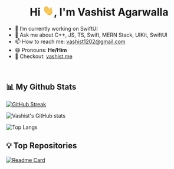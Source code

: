 <h1 align="center">Hi <img src="https://raw.githubusercontent.com/ABSphreak/ABSphreak/master/gifs/Hi.gif" width="30">, I'm Vashist Agarwalla</h1>

- 🔭 I’m currently working on SwiftUI
- 💬 Ask me about C++, JS, TS, Swift, MERN Stack, UIKit, SwiftUI
- 📫 How to reach me: vashist1202@gmail.com
- 😄 Pronouns: **He/Him**
- 🔗 Checkout: [vashist.me](https://vashist.me)

<br>

## 📊 My Github Stats

[![GitHub Streak](https://streak-stats.demolab.com?user=Vashist-Agarwalla&theme=ocean-gradient&background=202124&currStreakNum=FFA588&sideNums=FFA588&ring=FFA588&fire=FFA588&border=202124)](https://git.io/streak-stats)

![Vashist's GitHub stats](https://github-readme-stats.vercel.app/api?username=vashist-agarwalla&show_icons=true&count_private=true&text_color=FFFFFF&hide_border=true&bg_color=202124&title_color=FFA588&icon_color=FFA588)

![Top Langs](https://github-readme-stats.vercel.app/api/top-langs/?username=vashist-agarwalla&langs_count=8&count_private=true&layout=compact&hide_border=true&bg_color=202124&title_color=FFA588&text_color=FFFFFF)

## 💡 Top Repositories
[![Readme Card](https://github-readme-stats.vercel.app/api/pin/?username=vashist-agarwalla&repo=portfolio-site&text_color=FFFFFF&hide_border=true&bg_color=202124&title_color=FFA588&icon_color=FFA588)](https://github.com/vashist-agarwalla/portfolio-site)


<!--
- 🔭 I’m currently working on ...
- 🌱 I’m currently learning ...
- 👯 I’m looking to collaborate on ...
- 🤔 I’m looking for help with ...
- 💬 Ask me about ...
- 📫 How to reach me: ...
- 😄 Pronouns: ...
- ⚡ Fun fact: ...
-->
